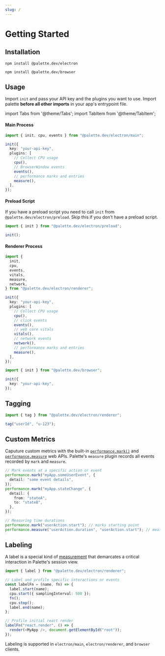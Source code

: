 ```yaml
---
slug: /
---
```


# Getting Started

## Installation

<Tabs>
<TabItem value="electron" label="Electron">

```npm2yarn
npm install @palette.dev/electron
```

</TabItem>
<TabItem value="browser" label="Browser">

```npm2yarn
npm install @palette.dev/browser
```

</TabItem>
</Tabs>

## Usage

Import `init` and pass your API key and the plugins you want to use. Import palette **before all other imports** in your app's entrypoint file.

import Tabs from '@theme/Tabs';
import TabItem from '@theme/TabItem';

<Tabs>
<TabItem value="electron" label="Electron">

#### Main Process

```ts title="main.js (main process)"
import { init, cpu, events } from "@palette.dev/electron/main";

init({
  key: "your-api-key",
  plugins: [
    // Collect CPU usage
    cpu(),
    // BrowserWindow events
    events(),
    // performance marks and entries
    measure(),
  ],
});
```

#### Preload Script

If you have a preload script you need to call `init` from `@palette.dev/electron/preload`. Skip this if you don't have a preload script.

```ts title="preload.js (preload process)"
import { init } from "@palette.dev/electron/preload";

init();
```

#### Renderer Process

```ts title="renderer.js (renderer process)"
import {
  init,
  cpu,
  events,
  vitals,
  measure,
  network,
} from "@palette.dev/electron/renderer";

init({
  key: "your-api-key",
  plugins: [
    // Collect CPU usage
    cpu(),
    // click events
    events(),
    // web core vitals
    vitals(),
    // network events
    network(),
    // performance marks and entries
    measure(),
  ],
});
```

</TabItem>
<TabItem value="browser" label="Browser">

```ts title="index.js"
import { init } from "@palette.dev/browser";

init({
  key: "your-api-key",
});
```

</TabItem>
</Tabs>

## Tagging

```ts
import { tag } from "@palette.dev/electron/renderer";

tag("userId", "u-123");
```

## Custom Metrics

Caputure custom metrics with the built-in [`performance.mark()`](https://developer.mozilla.org/en-US/docs/Web/API/Performance/mark) and [`performance.measure`](https://developer.mozilla.org/en-US/docs/Web/API/Performance/measure) web APIs. Palette's `measure` plugin records all events recorded by `mark` and `measure`.

```ts
// Mark events at a specific action or event
performance.mark("myApp.someUserEvent", {
  detail: "some event details",
});
performance.mark("myApp.stateChange", {
  detail: {
    from: "stateA",
    to: "stateB",
  },
});

// Measuring time durations
performance.mark("userAction.start"); // marks starting point
performance.measure("userAction.duration", "userAction.start"); // measures from starting point
```

## Labeling

A label is a special kind of [measurement](https://developer.mozilla.org/en-US/docs/Web/API/Performance/measure) that demarcates a critical interaction in Palette's session view.

```ts
import { label } from "@palette.dev/electron/renderer";

// Label and profile specific interactions or events
const labelFn = (name, fn) => {
  label.start(name);
  cpu.start({ samplingInterval: 500 });
  fn();
  cpu.stop();
  label.end(name);
};

// Profile initial react render
labelFn("react.render", () => {
  render(<MyApp />, document.getElementById("root"));
});
```

Labeling is supported in `electron/main`, `electron/renderer`, and `browser` clients.
